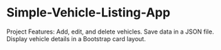 # Simple-Vehicle-Listing-App
Project Features:  Add, edit, and delete vehicles. Save data in a JSON file. Display vehicle details in a Bootstrap card layout.
